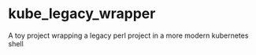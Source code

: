 # kube_legacy_wrapper
A toy project wrapping a legacy perl project in a more modern kubernetes shell

